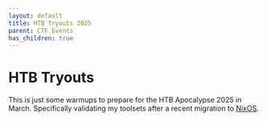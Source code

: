 ```yaml
---
layout: default
title: HTB Tryouts 2025
parent: CTF Events
has_children: true
---
```


# HTB Tryouts

This is just some warmups to prepare for the HTB Apocalypse 2025 in March. Specifically validating my toolsets after a recent migration to [NixOS](https://nixos.org/).
